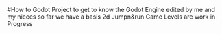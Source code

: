 #How to Godot
Project to get to know the Godot Engine
edited by me and my nieces
so far we have a basis 2d Jumpn&run Game 
Levels are work in Progress


